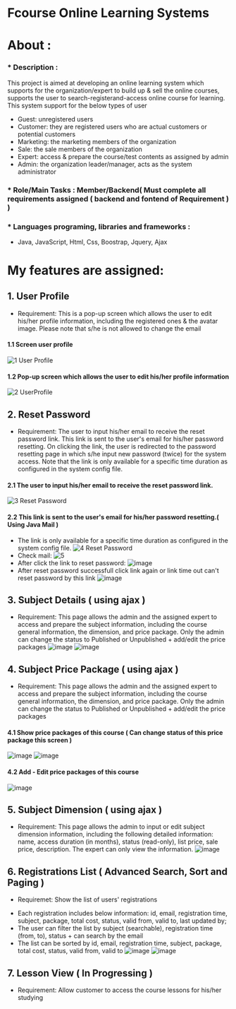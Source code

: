 # Fcourse Online Learning Systems
# About : 
   ### * Description : 
   This project is aimed at developing an online learning system which supports for the organization/expert to build up & sell the online courses, 
   supports the user to search-registerand-access online course for learning. This system support for the below types of user
   - Guest: unregistered users
   - Customer: they are registered users who are actual customers or potential customers
   - Marketing: the marketing members of the organization
   - Sale: the sale members of the organization
   - Expert: access & prepare the course/test contents as assigned by admin
   - Admin: the organization leader/manager, acts as the system administrator
   ### * Role/Main Tasks : Member/Backend( Must complete all requirements assigned ( backend and fontend of Requirement )  )
   ### * Languages programing, libraries and frameworks : 
  - Java, JavaScript, Html, Css, Boostrap, Jquery, Ajax
# My features are assigned: 
## 1. User Profile
 * Requirement: This is a pop-up screen which allows the user to edit his/her profile information, including the registered ones & the avatar image. 
Please note that s/he is not allowed to change the email
#### 1.1 Screen user profile
![1  User Profile](https://user-images.githubusercontent.com/99120557/178021463-53bb11e0-d219-46dd-a760-ad8b422e09e5.JPG)
#### 1.2 Pop-up screen which allows the user to edit his/her profile information
![2 UserProfile](https://user-images.githubusercontent.com/99120557/178022762-e70fbe17-2ba3-4ee7-8b01-1f4af6759ace.JPG)
## 2. Reset Password
 * Requirement: 
 The user to input his/her email to receive the reset password link. This link is sent to the user's email for his/her password resetting. 
 On clicking the link, the user is redirected to the password resetting page in which s/he input new password (twice) for the system access.
 Note that the link is only available for a specific time duration as configured in the system config file. 
#### 2.1 The user to input his/her email to receive the reset password link.
![3 Reset Password](https://user-images.githubusercontent.com/99120557/178027005-47cb2318-bd9f-40c7-86b6-c9e3659df71a.JPG)
#### 2.2 This link is sent to the user's email for his/her password resetting.( Using Java Mail )
- The link is only available for a specific time duration as configured in the system config file.
![4 Reset Password](https://user-images.githubusercontent.com/99120557/178027299-66dda9a7-ba8e-41ff-ab9f-165b5dca3a82.JPG)
- Check mail:
![5](https://user-images.githubusercontent.com/99120557/178027700-651c5798-2cc6-4251-ad56-7afa904ad233.JPG)
- After click the link to reset password: 
![image](https://user-images.githubusercontent.com/99120557/178028003-e1daeb17-197b-4057-872b-5d7d2f87d184.png)
 - After reset password successfull click link again or link time out can't reset password by this link
 ![image](https://user-images.githubusercontent.com/99120557/178028553-dc9460b2-7810-49ae-9350-36f2c7e15937.png)
## 3. Subject Details ( using ajax )
 * Requirement: 
 This page allows the admin and the assigned expert to access and prepare the subject information, including the course general information, 
 the dimension, and price package. Only the admin can change the status to Published or Unpublished + add/edit the price packages
![image](https://user-images.githubusercontent.com/99120557/178029457-e21f7038-5320-4df6-8b6b-c959ca9be37d.png)
![image](https://user-images.githubusercontent.com/99120557/178033502-30d4f688-7a1c-4ace-b61e-58326d98f98c.png)
## 4. Subject Price Package ( using ajax )
 * Requirement:
 This page allows the admin and the assigned expert to access and prepare the subject information, including the course general information, 
 the dimension, and price package. Only the admin can change the status to Published or Unpublished + add/edit the price packages
#### 4.1 Show price packages of this course ( Can change status of this price package this screen )
![image](https://user-images.githubusercontent.com/99120557/178030384-7308fad7-fc92-4f04-bc8f-7d574efd61b2.png)
![image](https://user-images.githubusercontent.com/99120557/178033630-c6bc76f8-c0b6-459a-8e1e-f06a740d5cb9.png)
#### 4.2 Add - Edit price packages of this course
![image](https://user-images.githubusercontent.com/99120557/178030748-392b0ffe-2f20-47db-8634-6c40f7148608.png)
## 5. Subject Dimension ( using ajax )
* Requirement: 
 This page allows the admin to input or edit subject dimension information, 
 including the following detailed information: name, access duration (in months), status (read-only), list price, sale price, description. 
 The expert can only view the information.
![image](https://user-images.githubusercontent.com/99120557/178031363-e1f466e5-6260-4755-a132-4f85e77d5b58.png)
## 6. Registrations List ( Advanced Search, Sort and Paging ) 
* Requiremet: 
Show the list of users' registrations
- Each registration includes below information: id, email, registration time, subject,  package, total cost, status, valid from, valid to, last updated by;
- The user can filter the list by subject (searchable), registration time (from, to), status + can search by the email
- The list can be sorted by id, email, registration time, subject, package, total cost, status, valid from, valid to
![image](https://user-images.githubusercontent.com/99120557/178031815-e9866958-0f90-477d-b950-65b9506e0345.png)
![image](https://user-images.githubusercontent.com/99120557/178032291-a4bb387f-0077-4083-a8ea-25553e1a0726.png)
## 7. Lesson View ( In Progressing )
* Requirement: 
Allow customer to access the course lessons for his/her studying

